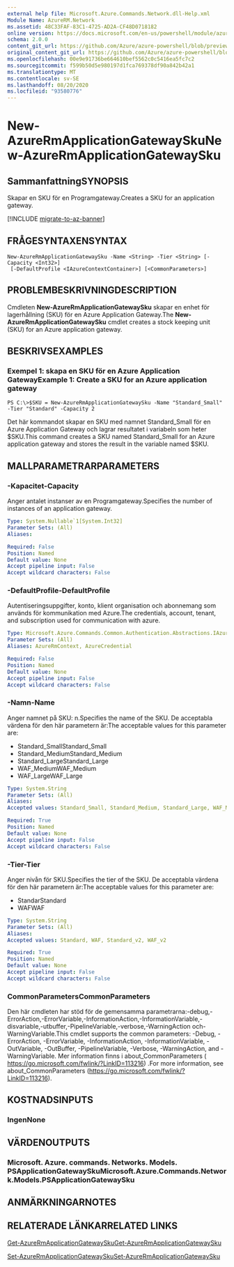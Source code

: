 ```yaml
---
external help file: Microsoft.Azure.Commands.Network.dll-Help.xml
Module Name: AzureRM.Network
ms.assetid: 48C33FAF-83C1-4725-AD2A-CF48D0718182
online version: https://docs.microsoft.com/en-us/powershell/module/azurerm.network/new-azurermapplicationgatewaysku
schema: 2.0.0
content_git_url: https://github.com/Azure/azure-powershell/blob/preview/src/ResourceManager/Network/Commands.Network/help/New-AzureRmApplicationGatewaySku.md
original_content_git_url: https://github.com/Azure/azure-powershell/blob/preview/src/ResourceManager/Network/Commands.Network/help/New-AzureRmApplicationGatewaySku.md
ms.openlocfilehash: 00e9e91736be664610bef5562c0c5416ea5fc7c2
ms.sourcegitcommit: f599b50d5e980197d1fca769378df90a842b42a1
ms.translationtype: MT
ms.contentlocale: sv-SE
ms.lasthandoff: 08/20/2020
ms.locfileid: "93580776"
---
```

# <span data-ttu-id="fe0e5-101">New-AzureRmApplicationGatewaySku</span><span class="sxs-lookup"><span data-stu-id="fe0e5-101">New-AzureRmApplicationGatewaySku</span></span>

## <span data-ttu-id="fe0e5-102">Sammanfattning</span><span class="sxs-lookup"><span data-stu-id="fe0e5-102">SYNOPSIS</span></span>
<span data-ttu-id="fe0e5-103">Skapar en SKU för en Programgateway.</span><span class="sxs-lookup"><span data-stu-id="fe0e5-103">Creates a SKU for an application gateway.</span></span>

[!INCLUDE [migrate-to-az-banner](../../includes/migrate-to-az-banner.md)]

## <span data-ttu-id="fe0e5-104">FRÅGESYNTAXEN</span><span class="sxs-lookup"><span data-stu-id="fe0e5-104">SYNTAX</span></span>

```
New-AzureRmApplicationGatewaySku -Name <String> -Tier <String> [-Capacity <Int32>]
 [-DefaultProfile <IAzureContextContainer>] [<CommonParameters>]
```

## <span data-ttu-id="fe0e5-105">PROBLEMBESKRIVNING</span><span class="sxs-lookup"><span data-stu-id="fe0e5-105">DESCRIPTION</span></span>
<span data-ttu-id="fe0e5-106">Cmdleten **New-AzureRmApplicationGatewaySku** skapar en enhet för lagerhållning (SKU) för en Azure Application Gateway.</span><span class="sxs-lookup"><span data-stu-id="fe0e5-106">The **New-AzureRmApplicationGatewaySku** cmdlet creates a stock keeping unit (SKU) for an Azure application gateway.</span></span>

## <span data-ttu-id="fe0e5-107">BESKRIVS</span><span class="sxs-lookup"><span data-stu-id="fe0e5-107">EXAMPLES</span></span>

### <span data-ttu-id="fe0e5-108">Exempel 1: skapa en SKU för en Azure Application Gateway</span><span class="sxs-lookup"><span data-stu-id="fe0e5-108">Example 1: Create a SKU for an Azure application gateway</span></span>
```
PS C:\>$SKU = New-AzureRmApplicationGatewaySku -Name "Standard_Small" -Tier "Standard" -Capacity 2
```

<span data-ttu-id="fe0e5-109">Det här kommandot skapar en SKU med namnet Standard_Small för en Azure Application Gateway och lagrar resultatet i variabeln som heter $SKU.</span><span class="sxs-lookup"><span data-stu-id="fe0e5-109">This command creates a SKU named Standard_Small for an Azure application gateway and stores the result in the variable named $SKU.</span></span>

## <span data-ttu-id="fe0e5-110">MALLPARAMETRAR</span><span class="sxs-lookup"><span data-stu-id="fe0e5-110">PARAMETERS</span></span>

### <span data-ttu-id="fe0e5-111">-Kapacitet</span><span class="sxs-lookup"><span data-stu-id="fe0e5-111">-Capacity</span></span>
<span data-ttu-id="fe0e5-112">Anger antalet instanser av en Programgateway.</span><span class="sxs-lookup"><span data-stu-id="fe0e5-112">Specifies the number of instances of an application gateway.</span></span>

```yaml
Type: System.Nullable`1[System.Int32]
Parameter Sets: (All)
Aliases:

Required: False
Position: Named
Default value: None
Accept pipeline input: False
Accept wildcard characters: False
```

### <span data-ttu-id="fe0e5-113">-DefaultProfile</span><span class="sxs-lookup"><span data-stu-id="fe0e5-113">-DefaultProfile</span></span>
<span data-ttu-id="fe0e5-114">Autentiseringsuppgifter, konto, klient organisation och abonnemang som används för kommunikation med Azure.</span><span class="sxs-lookup"><span data-stu-id="fe0e5-114">The credentials, account, tenant, and subscription used for communication with azure.</span></span>

```yaml
Type: Microsoft.Azure.Commands.Common.Authentication.Abstractions.IAzureContextContainer
Parameter Sets: (All)
Aliases: AzureRmContext, AzureCredential

Required: False
Position: Named
Default value: None
Accept pipeline input: False
Accept wildcard characters: False
```

### <span data-ttu-id="fe0e5-115">-Namn</span><span class="sxs-lookup"><span data-stu-id="fe0e5-115">-Name</span></span>
<span data-ttu-id="fe0e5-116">Anger namnet på SKU: n.</span><span class="sxs-lookup"><span data-stu-id="fe0e5-116">Specifies the name of the SKU.</span></span>
<span data-ttu-id="fe0e5-117">De acceptabla värdena för den här parametern är:</span><span class="sxs-lookup"><span data-stu-id="fe0e5-117">The acceptable values for this parameter are:</span></span>
- <span data-ttu-id="fe0e5-118">Standard_Small</span><span class="sxs-lookup"><span data-stu-id="fe0e5-118">Standard_Small</span></span>
- <span data-ttu-id="fe0e5-119">Standard_Medium</span><span class="sxs-lookup"><span data-stu-id="fe0e5-119">Standard_Medium</span></span>
- <span data-ttu-id="fe0e5-120">Standard_Large</span><span class="sxs-lookup"><span data-stu-id="fe0e5-120">Standard_Large</span></span>
- <span data-ttu-id="fe0e5-121">WAF_Medium</span><span class="sxs-lookup"><span data-stu-id="fe0e5-121">WAF_Medium</span></span>
- <span data-ttu-id="fe0e5-122">WAF_Large</span><span class="sxs-lookup"><span data-stu-id="fe0e5-122">WAF_Large</span></span>

```yaml
Type: System.String
Parameter Sets: (All)
Aliases:
Accepted values: Standard_Small, Standard_Medium, Standard_Large, WAF_Medium, WAF_Large, Standard_v2, WAF_v2

Required: True
Position: Named
Default value: None
Accept pipeline input: False
Accept wildcard characters: False
```

### <span data-ttu-id="fe0e5-123">-Tier</span><span class="sxs-lookup"><span data-stu-id="fe0e5-123">-Tier</span></span>
<span data-ttu-id="fe0e5-124">Anger nivån för SKU.</span><span class="sxs-lookup"><span data-stu-id="fe0e5-124">Specifies the tier of the SKU.</span></span>
<span data-ttu-id="fe0e5-125">De acceptabla värdena för den här parametern är:</span><span class="sxs-lookup"><span data-stu-id="fe0e5-125">The acceptable values for this parameter are:</span></span>
- <span data-ttu-id="fe0e5-126">Standar</span><span class="sxs-lookup"><span data-stu-id="fe0e5-126">Standard</span></span>
- <span data-ttu-id="fe0e5-127">WAF</span><span class="sxs-lookup"><span data-stu-id="fe0e5-127">WAF</span></span>

```yaml
Type: System.String
Parameter Sets: (All)
Aliases:
Accepted values: Standard, WAF, Standard_v2, WAF_v2

Required: True
Position: Named
Default value: None
Accept pipeline input: False
Accept wildcard characters: False
```

### <span data-ttu-id="fe0e5-128">CommonParameters</span><span class="sxs-lookup"><span data-stu-id="fe0e5-128">CommonParameters</span></span>
<span data-ttu-id="fe0e5-129">Den här cmdleten har stöd för de gemensamma parametrarna:-debug,-ErrorAction,-ErrorVariable,-InformationAction,-InformationVariable,-disvariable,-utbuffer,-PipelineVariable,-verbose,-WarningAction och-WarningVariable.</span><span class="sxs-lookup"><span data-stu-id="fe0e5-129">This cmdlet supports the common parameters: -Debug, -ErrorAction, -ErrorVariable, -InformationAction, -InformationVariable, -OutVariable, -OutBuffer, -PipelineVariable, -Verbose, -WarningAction, and -WarningVariable.</span></span> <span data-ttu-id="fe0e5-130">Mer information finns i about_CommonParameters ( https://go.microsoft.com/fwlink/?LinkID=113216) .</span><span class="sxs-lookup"><span data-stu-id="fe0e5-130">For more information, see about_CommonParameters (https://go.microsoft.com/fwlink/?LinkID=113216).</span></span>

## <span data-ttu-id="fe0e5-131">KOSTNADS</span><span class="sxs-lookup"><span data-stu-id="fe0e5-131">INPUTS</span></span>

### <span data-ttu-id="fe0e5-132">Ingen</span><span class="sxs-lookup"><span data-stu-id="fe0e5-132">None</span></span>

## <span data-ttu-id="fe0e5-133">VÄRDEN</span><span class="sxs-lookup"><span data-stu-id="fe0e5-133">OUTPUTS</span></span>

### <span data-ttu-id="fe0e5-134">Microsoft. Azure. commands. Networks. Models. PSApplicationGatewaySku</span><span class="sxs-lookup"><span data-stu-id="fe0e5-134">Microsoft.Azure.Commands.Network.Models.PSApplicationGatewaySku</span></span>

## <span data-ttu-id="fe0e5-135">ANMÄRKNINGAR</span><span class="sxs-lookup"><span data-stu-id="fe0e5-135">NOTES</span></span>

## <span data-ttu-id="fe0e5-136">RELATERADE LÄNKAR</span><span class="sxs-lookup"><span data-stu-id="fe0e5-136">RELATED LINKS</span></span>

[<span data-ttu-id="fe0e5-137">Get-AzureRmApplicationGatewaySku</span><span class="sxs-lookup"><span data-stu-id="fe0e5-137">Get-AzureRmApplicationGatewaySku</span></span>](./Get-AzureRmApplicationGatewaySku.md)

[<span data-ttu-id="fe0e5-138">Set-AzureRmApplicationGatewaySku</span><span class="sxs-lookup"><span data-stu-id="fe0e5-138">Set-AzureRmApplicationGatewaySku</span></span>](./Set-AzureRmApplicationGatewaySku.md)


